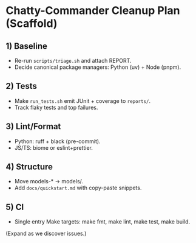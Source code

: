 # Chatty-Commander Cleanup Plan (Scaffold)

## 1) Baseline
- Re-run `scripts/triage.sh` and attach REPORT.
- Decide canonical package managers: Python (uv) + Node (pnpm).

## 2) Tests
- Make `run_tests.sh` emit JUnit + coverage to `reports/`.
- Track flaky tests and top failures.

## 3) Lint/Format
- Python: ruff + black (pre-commit).
- JS/TS: biome or eslint+prettier.

## 4) Structure
- Move models-* -> models/.
- Add `docs/quickstart.md` with copy-paste snippets.

## 5) CI
- Single entry Make targets: make fmt, make lint, make test, make build.

(Expand as we discover issues.)

